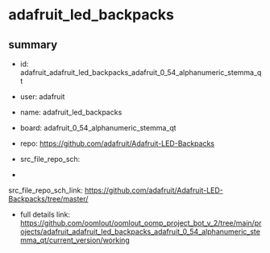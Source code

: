 # adafruit_led_backpacks
 
## summary 
* id: adafruit_adafruit_led_backpacks_adafruit_0_54_alphanumeric_stemma_qt
* user: adafruit
* name: adafruit_led_backpacks
* board: adafruit_0_54_alphanumeric_stemma_qt
* repo: https://github.com/adafruit/Adafruit-LED-Backpacks



* src_file_repo_sch: 
*
 src_file_repo_sch_link: https://github.com/adafruit/Adafruit-LED-Backpacks/tree/master/
* full details link: https://github.com/oomlout/oomlout_oomp_project_bot_v_2/tree/main/projects/adafruit_adafruit_led_backpacks_adafruit_0_54_alphanumeric_stemma_qt/current_version/working  






